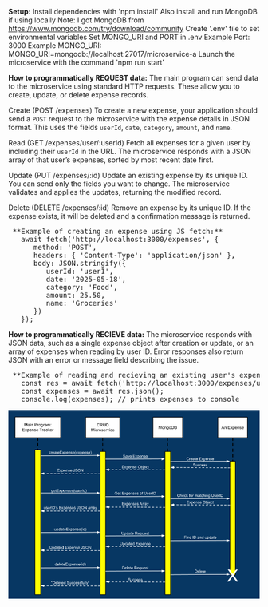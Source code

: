 **Setup:**
Install dependencies with 'npm install'
   Also install and run MongoDB if using locally
   Note: I got MongoDB from https://www.mongodb.com/try/download/community
Create '.env' file to set environmental variables
   Set MONGO_URI and PORT in .env
      Example Port: 3000
      Example MONGO_URI: MONGO_URI=mongodb://localhost:27017/microservice-a
Launch the microservice with the command 'npm run start'

**How to programmatically REQUEST data:**
The main program can send data to the microservice using standard HTTP requests. These allow you to create, update, or delete expense records.

Create (POST /expenses)
To create a new expense, your application should send a `POST` request to the microservice with the expense details in JSON format. This uses the fields `userId`, `date`, `category`, `amount`, and `name`.

Read (GET /expenses/user/:userId)
Fetch all expenses for a given user by including their `userId` in the URL. The microservice responds with a JSON array of that user’s expenses, sorted by most recent date first.

Update (PUT /expenses/:id)
Update an existing expense by its unique ID. You can send only the fields you want to change. The microservice validates and applies the updates, returning the modified record.

Delete (DELETE /expenses/:id)
Remove an expense by its unique ID. If the expense exists, it will be deleted and a confirmation message is returned.

<pre> **Example of creating an expense using JS fetch:**
   await fetch('http://localhost:3000/expenses', {
      method: 'POST',
      headers: { 'Content-Type': 'application/json' },
      body: JSON.stringify({
         userId: 'user1',
         date: '2025-05-18',
         category: 'Food',
         amount: 25.50,
         name: 'Groceries'
      })
   }); </pre>

**How to programmatically RECIEVE data:**
The microservice responds with JSON data, such as a single expense object after creation or update, or an array of expenses when reading by user ID. Error responses also return JSON with an error or message field describing the issue.

<pre> **Example of reading and recieving an existing user's expenses:**
   const res = await fetch('http://localhost:3000/expenses/user/user1');
   const expenses = await res.json();
   console.log(expenses); // prints expenses to console </pre>

![alt text](https://github.com/jlukoseOSU/MongoDB-Microservice/blob/main/Expense-Microservice-UML-Sequence-Diagram.png)
